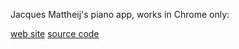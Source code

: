 Jacques Mattheij's piano app, works in Chrome only:

[web site](https://pianojacq.com/)
[source code](https://gitlab.com/jmattheij/pianojacq)